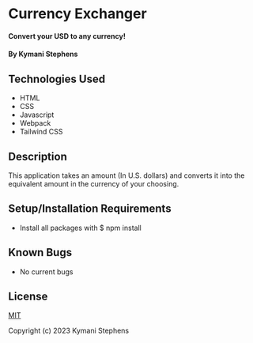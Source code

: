 # Currency Exchanger

#### Convert your USD to any currency! 

#### By Kymani Stephens 

## Technologies Used

* HTML
* CSS
* Javascript
* Webpack
* Tailwind CSS

## Description

This application takes an amount (In U.S. dollars) and converts it into the equivalent amount in the currency of your choosing.

## Setup/Installation Requirements

 
* Install all packages with $ npm install


## Known Bugs

* No current bugs

## License
[MIT](https://opensource.org/license/mit/)

Copyright (c) 2023 Kymani Stephens